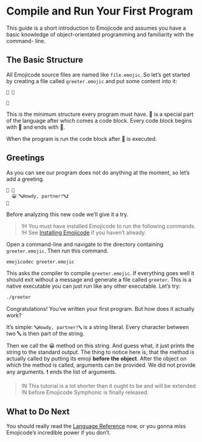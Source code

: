 # Compile and Run Your First Program

This guide is a short introduction to Emojicode and assumes you have a basic
knowledge of object-orientated programming and familiarity with the command-
line.

## The Basic Structure

All Emojicode source files are named like `file.emojic`. So let’s get started by
creating a file called `greeter.emojic` and put some content into it:

```
🏁 🍇

🍉
```

This is the minimum structure every program must have. 🏁 is a special part
of the language after which comes a code block. Every code block begins with
🍇 and ends with 🍉.

When the program is run the code block after 🏁 is executed.

## Greetings

As you can see our program does not do anything at the moment, so let’s add a
greeting.

```
🏁 🍇
  😀 🔤Howdy, partner!🔤❗️
🍉
```

Before analyzing this new code we’ll give it a try.

>!H You must have installed Emojicode to run the following commands.
>!H See [Installing Emojicode](install.html) if you haven’t already.

Open a command-line and navigate to the directory containing `greeter.emojic`.
Then run this command.

```bash
emojicodec greeter.emojic
```

This asks the compiler to compile `greeter.emojic`. If everything goes well it
should exit without a message and generate a file called `greeter`. This
is a native executable you can just run like any other executable. Let’s try:

```bash
./greeter
```

Congratulations! You’ve written your first program. But how does it actually
work?

It’s simple: `🔤Howdy, partner!🔤` is a string literal. Every character between
two 🔤 is then part of the string.

Then we call the 😀 method on this string. And guess what, it just prints the
string to the standard output. The thing to notice here is, that the method is
actually called by putting its emoji **before the object**. After the object
on which the method is called, arguments can be provided. We did not provide any
arguments. ❗️ ends the list of arguments.

>!N This tutorial is a lot shorter than it ought to be and will be extended
>!N before Emojicode Symphonic is finally released.

## What to Do Next

You should really read the [Language Reference](../reference) now, or you gonna
miss Emojicode’s incredible power if you don’t.
